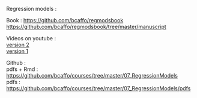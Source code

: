 Regression models :

Book : https://github.com/bcaffo/regmodsbook  
https://github.com/bcaffo/regmodsbook/tree/master/manuscript

Videos on youtube :  
[version 2](https://www.youtube.com/playlist?list=PLpl-gQkQivXjqHAJd2t-J_One_fYE55tC)  
[version 1](https://www.youtube.com/playlist?list=PLpl-gQkQivXjP8-7cqclVndMZPyTiw9Dn)  

Github :  
pdfs + Rmd : https://github.com/bcaffo/courses/tree/master/07_RegressionModels  
pdfs : https://github.com/bcaffo/courses/tree/master/07_RegressionModels/pdfs  
